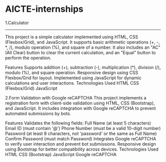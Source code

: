 # AICTE-internships

1.Calculator<br><hr>
This project is a simple calculator implemented using HTML, CSS (Flexbox/Grid), and JavaScript. It supports basic arithmetic operations (+, -, *, /), modulo operation (%), and square of a number. It also includes an "AC" (All Clear) button to clear the current calculation, and an "Equal" button to perform the operation.

Features
Supports addition (+), subtraction (-), multiplication (*), division (/), modulo (%), and square operation.
Responsive design using CSS Flexbox/Grid for layout.
Implemented using JavaScript for dynamic calculations and user interactions.
Technologies Used
HTML
CSS (Flexbox/Grid)
JavaScript


2.Form Validation with Google reCAPTCHA
This project implements a registration form with client-side validation using HTML, CSS (Bootstrap), and JavaScript. It includes integration with Google reCAPTCHA to prevent automated submissions by bots.

Features
Validates the following fields:
Full Name (at least 5 characters)
Email ID (must contain '@')
Phone Number (must be a valid 10-digit number)
Password (at least 8 characters, not 'password' or the same as Full Name)
Confirm Password (must match Password)
Integrates Google reCAPTCHA to verify user interaction and prevent bot submissions.
Responsive design using Bootstrap for better compatibility across devices.
Technologies Used
HTML
CSS (Bootstrap)
JavaScript
Google reCAPTCHA

